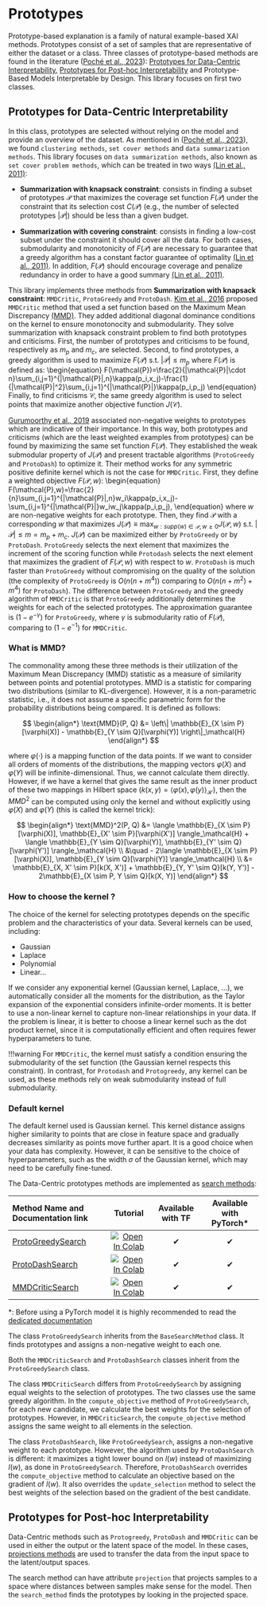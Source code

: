 # Prototypes
Prototype-based explanation is a family of natural example-based XAI methods. Prototypes consist of a set of samples that are representative of either the dataset or a class. Three classes of prototype-based methods are found in the literature ([Poché et al., 2023](https://hal.science/hal-04117520/document)): [Prototypes for Data-Centric Interpretability](#prototypes-for-data-centric-interpretability), [Prototypes for Post-hoc Interpretability](#prototypes-for-post-hoc-interpretability) and Prototype-Based Models Interpretable by Design. This library focuses on first two classes.

## Prototypes for Data-Centric Interpretability
In this class, prototypes are selected without relying on the model and provide an overview of
the dataset. As mentioned in ([Poché et al., 2023](https://hal.science/hal-04117520/document)), we found `clustering methods`, `set cover methods` and `data summarization methods`. This library focuses on `data summarization methods`, also known as `set cover problem methods`, which can be treated in two ways [(Lin et al., 2011)](https://aclanthology.org/P11-1052.pdf): 

- **Summarization with knapsack constraint**: 
consists in finding a subset of prototypes $\mathcal{P}$ that maximizes the coverage set function $F(\mathcal{P})$ under the constraint that its selection cost $C(\mathcal{P})$ (e.g., the number of selected prototypes $|\mathcal{P}|$) should be less than a given budget. 

- **Summarization with covering constraint**:
consists in finding a low-cost subset under the constraint it should cover all the data. For both cases, submodularity and monotonicity of $F(\mathcal{P})$ are necessary to guarantee that a greedy algorithm has a constant factor guarantee of optimality [(Lin et al., 2011)](https://aclanthology.org/P11-1052.pdf).  In addition, $F(\mathcal{P})$ should encourage coverage and penalize redundancy in order to have a good summary [(Lin et al., 2011)](https://aclanthology.org/P11-1052.pdf).

This library implements three methods from **Summarization with knapsack constraint**: `MMDCritic`, `ProtoGreedy` and `ProtoDash`.
[Kim et al., 2016](https://proceedings.neurips.cc/paper_files/paper/2016/file/5680522b8e2bb01943234bce7bf84534-Paper.pdf) proposed `MMDCritic` method that used a set function based on the Maximum Mean Discrepancy [(MMD)](#what-is-mmd). They added additional diagonal dominance conditions on the kernel to ensure monotonocity and submodularity. They solve summarization with knapsack constraint problem to find both prototypes and criticisms. First, the number of prototypes and criticisms to be found, respectively as $m_p$ and $m_c$, are selected. Second, to find prototypes, a greedy algorithm is used to maximize $F(\mathcal{P})$ s.t. $|\mathcal{P}| \le m_p$ where $F(\mathcal{P})$ is defined as:
\begin{equation}
    F(\mathcal{P})=\frac{2}{|\mathcal{P}|\cdot n}\sum_{i,j=1}^{|\mathcal{P}|,n}\kappa(p_i,x_j)-\frac{1}{|\mathcal{P}|^2}\sum_{i,j=1}^{|\mathcal{P}|}\kappa(p_i,p_j)
\end{equation}
Finally, to find criticisms $\mathcal{C}$, the same greedy algorithm is used to select points that maximize another objective function $J(\mathcal{C})$.

[Gurumoorthy et al., 2019](https://arxiv.org/pdf/1707.01212) associated non-negative weights to prototypes which are indicative of their importance. In this way, both prototypes and criticisms (which are the least weighted examples from prototypes) can be found by maximizing the same set function $F(\mathcal{P})$. They established the weak submodular property of $J(\mathcal{P})$ and present tractable algorithms (`ProtoGreedy` and `ProtoDash`) to optimize it. Their method works for any symmetric positive definite kernel which is not the case for `MMDCritic`. First, they define a weighted objective $F(\mathcal{P},w)$:
\begin{equation}   
F(\mathcal{P},w)=\frac{2}{n}\sum_{i,j=1}^{|\mathcal{P}|,n}w_i\kappa(p_i,x_j)-\sum_{i,j=1}^{|\mathcal{P}|}w_iw_j\kappa(p_i,p_j),
\end{equation}
where $w$ are non-negative weights for each prototype. Then, they find $\mathcal{P}$ with a corresponding $w$ that maximizes $J(\mathcal{P}) \equiv \max_{w:supp(w)\in \mathcal{P},w\ge 0} J(\mathcal{P},w)$ s.t. $|\mathcal{P}| \leq m=m_p+m_c$. $J(\mathcal{P})$ can be maximized either by `ProtoGreedy` or by `ProtoDash`. `ProtoGreedy` selects the next element that maximizes the increment of the scoring function while `Protodash` selects the next element that maximizes the gradient of $F(\mathcal{P},w)$ with respect to $w$. `ProtoDash` is much faster than `ProtoGreedy` without compromising on the quality of the solution (the complexity of `ProtoGreedy` is $O(n(n+m^4))$ comparing to $O(n(n+m^2)+m^4)$ for `ProtoDash`). The difference between `ProtoGreedy` and the greedy algorithm of `MMDCritic` is that `ProtoGreedy` additionally determines the weights for each of the selected prototypes. The approximation guarantee is $(1-e^{-\gamma})$ for `ProtoGreedy`, where $\gamma$ is submodularity ratio of $F(\mathcal{P})$, comparing to $(1-e^{-1})$ for `MMDCritic`. 

### What is MMD?
The commonality among these three methods is their utilization of the Maximum Mean Discrepancy (MMD) statistic as a measure of similarity between points and potential prototypes. MMD is a statistic for comparing two distributions (similar to KL-divergence). However, it is a non-parametric statistic, i.e., it does not assume a specific parametric form for the probability distributions being compared. It is defined as follows:

$$
\begin{align*}
\text{MMD}(P, Q) &= \left\| \mathbb{E}_{X \sim P}[\varphi(X)] - \mathbb{E}_{Y \sim Q}[\varphi(Y)] \right\|_\mathcal{H}
\end{align*}
$$

where $\varphi(\cdot)$ is a mapping function of the data points. If we want to consider all orders of moments of the distributions, the mapping vectors $\varphi(X)$ and $\varphi(Y)$ will be infinite-dimensional. Thus, we cannot calculate them directly. However, if we have a kernel that gives the same result as the inner product of these two mappings in Hilbert space ($k(x, y) = \langle \varphi(x), \varphi(y) \rangle_\mathcal{H}$), then the $MMD^2$ can be computed using only the kernel and without explicitly using $\varphi(X)$ and $\varphi(Y)$ (this is called the kernel trick):

$$
\begin{align*}
\text{MMD}^2(P, Q) &= \langle \mathbb{E}_{X \sim P}[\varphi(X)], \mathbb{E}_{X' \sim P}[\varphi(X')] \rangle_\mathcal{H} + \langle \mathbb{E}_{Y \sim Q}[\varphi(Y)], \mathbb{E}_{Y' \sim Q}[\varphi(Y')] \rangle_\mathcal{H} \\
&\quad - 2\langle \mathbb{E}_{X \sim P}[\varphi(X)], \mathbb{E}_{Y \sim Q}[\varphi(Y)] \rangle_\mathcal{H} \\
&= \mathbb{E}_{X, X' \sim P}[k(X, X')] + \mathbb{E}_{Y, Y' \sim Q}[k(Y, Y')] - 2\mathbb{E}_{X \sim P, Y \sim Q}[k(X, Y)]
\end{align*}
$$

### How to choose the kernel ?
The choice of the kernel for selecting prototypes depends on the specific problem and the characteristics of your data. Several kernels can be used, including:

- Gaussian
- Laplace
- Polynomial
- Linear...

If we consider any exponential kernel (Gaussian kernel, Laplace, ...), we automatically consider all the moments for the distribution, as the Taylor expansion of the exponential considers infinite-order moments. It is better to use a non-linear kernel to capture non-linear relationships in your data. If the problem is linear, it is better to choose a linear kernel such as the dot product kernel, since it is computationally efficient and often requires fewer hyperparameters to tune.

!!!warning
    For `MMDCritic`, the kernel must satisfy a condition ensuring the submodularity of the set function (the Gaussian kernel respects this constraint). In contrast, for `Protodash` and `Protogreedy`, any kernel can be used, as these methods rely on weak submodularity instead of full submodularity.

### Default kernel
The default kernel used is Gaussian kernel. This kernel distance assigns higher similarity to points that are close in feature space and gradually decreases similarity as points move further apart. It is a good choice when your data has complexity. However, it can be sensitive to the choice of hyperparameters, such as the width $\sigma$ of the Gaussian kernel, which may need to be carefully fine-tuned.

The Data-Centric prototypes methods are implemented as [search methods](../../xplique/example_based/search_methods/):

| Method Name and Documentation link     | **Tutorial**             | Available with TF | Available with PyTorch* |
|:-------------------------------------- | :----------------------: | :---------------: | :---------------------: |
| [ProtoGreedySearch](../proto_greedy/)  | [![Open In Colab](https://colab.research.google.com/assets/colab-badge.svg)](https://colab.research.google.com/drive/1-bUvXxzWrBqLLfS_4TvErcEfyzymTVGz) | ✔ | ✔ |
| [ProtoDashSearch](../proto_dash/)               | [![Open In Colab](https://colab.research.google.com/assets/colab-badge.svg)](https://colab.research.google.com/drive/1-bUvXxzWrBqLLfS_4TvErcEfyzymTVGz) | ✔ | ✔ |
| [MMDCriticSearch](../mmd_critic/)   | [![Open In Colab](https://colab.research.google.com/assets/colab-badge.svg)](https://colab.research.google.com/drive/1-bUvXxzWrBqLLfS_4TvErcEfyzymTVGz) | ✔ | ✔ |

*: Before using a PyTorch model it is highly recommended to read the [dedicated documentation](../pytorch/)

The class `ProtoGreedySearch` inherits from the `BaseSearchMethod` class. It finds prototypes and assigns a non-negative weight to each one.

Both the `MMDCriticSearch` and `ProtoDashSearch` classes inherit from the `ProtoGreedySearch` class.

The class `MMDCriticSearch` differs from `ProtoGreedySearch` by assigning equal weights to the selection of prototypes. The two classes use the same greedy algorithm. In the `compute_objective` method of `ProtoGreedySearch`, for each new candidate, we calculate the best weights for the selection of prototypes. However, in `MMDCriticSearch`, the `compute_objective` method assigns the same weight to all elements in the selection.

The class `ProtoDashSearch`, like `ProtoGreedySearch`, assigns a non-negative weight to each prototype. However, the algorithm used by `ProtoDashSearch` is different: it maximizes a tight lower bound on $l(w)$ instead of maximizing $l(w)$, as done in `ProtoGreedySearch`. Therefore, `ProtoDashSearch` overrides the `compute_objective` method to calculate an objective based on the gradient of $l(w)$. It also overrides the `update_selection` method to select the best weights of the selection based on the gradient of the best candidate.

## Prototypes for Post-hoc Interpretability

Data-Centric methods such as `Protogreedy`, `ProtoDash` and `MMDCritic` can be used in either the output or the latent space of the model. In these cases, [projections methods](./algorithms/projections/) are used to transfer the data from the input space to the latent/output spaces.

The search method can have attribute `projection` that projects samples to a space where distances between samples make sense for the model. Then the `search_method` finds the prototypes by looking in the projected space.




